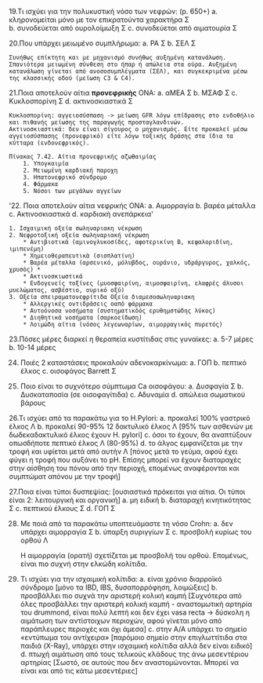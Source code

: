 19.Τι ισχύει για την πολυκυστική νόσο των νεφρών: (p. 650+)
	a. κληρονομείται μόνο με τον επικρατούντα χαρακτήρα Σ  
	b. συνοδεύεται από ουρολοίμωξη Σ 
	c. συνοδεύεται από αιματουρία Σ 

20.Που υπάρχει μειωμένο συμπλήρωμα: 
	a. ΡΑ Σ 
	b. ΣΕΛ Σ 
	
	Συνήθως επίκτητη και με μηχανισμό συνήθως αυξημένη κατανάλωση. Σπανιότερα μειωμένη σύνθεση στο ήπαρ ή απώλεια στα ούρα. Αυξημένη κατανάλωση γίνεται από ανοσοσυμπλέγματα (ΣΕΛ), και συγκεκριμένα μέσω της κλασσικής οδού (μείωση C3 & C4). 

21.Ποια αποτελούν αίτια __προνεφρικής__ ΟΝΑ: 
	a. αΜΕΑ Σ 
	b. ΜΣΑΦ Σ 
	c. Κυκλοσπορίνη Σ
	d. ακτινοσκιαστικά Σ 
	
	Κυκλοσπορίνη: αγγειοσύσπαση -> μείωση GFR λόγω επίδρασης στο ενδοθήλιο και πιθανής μείωσης της παραγωγής προσταγλανδινών. 
	Ακτινοσκιαστικά: δεν είναι σίγουρος ο μηχανισμός. Είτε προκαλεί μέσω αγγειοσύσπασης (προνεφρικό) είτε λόγω τοξικής δράσης στα ίδια τα κύτταρα (ενδονεφρικός). 
	
	Πίνακας 7.42. Αίτια προνεφρικής αζωθαιμίας
		1. Υπογκαιμία
		2. Μειωμένη καρδιακή παροχη 
		3. Ηπατονεφρικό σύνδρομο 
		4. Φάρμακα
		5. Νόσοι των μεγάλων αγγείων 

'22. Ποια αποτελούν αίτια νεφρικής ΟΝΑ: 
	a. Αιμορραγία 
	b. βαρέα μέταλλα 
	c. Ακτινοσκιαστικά 
	d. καρδιακή ανεπάρκεια' 
	
	1. Ισχαιμική οξεία σωληναριακη νέκρωση 
	2. Νεφροτοξική οξεία σωληναριακή νέκρωση 
		* Αντιβιοτικᾶ (αμινογλυκοσίδες, αφοτερικίνη Β, κεφαλοριδίνη, ιμιπενέμη)
		* Χημειοθεραπευτικὰ (σισπλατίνη)
		* Βαρέα μέταλλα (αρσενικό, μόλυβδος, ουράνιο, υδράργυρος, χαλκός, χρυσὸς) * 
		* Ακτινοσκιωστικά
		* Ενδογενείς τοξίνες (μυοσφαιρίνη, αιμοσφαιρίνη, ελαφρές άλυσοι μυελώματος, ασβέστιο, ουρικό οξύ)
	3. Οξεία σπειραματονεφρίτιδα Οξεία διαμεσοσωληναριακη
		* Αλλεργικές οντιδράσεις οαπὀ φάρμακα
		* Αυτοόνοσα νοσήματα (συστηματικὀός ερυθημστώδης λύκος)
		* Διηθητικά νοσήματα (σαρκοείδωση)
		* Λοιμώδη αίτια (νόσος λεγεωναρίων, αιμορραγικὀς πυρετός)
	

23.Πόσες μέρες διαρκεί η θεραπεία κυστίτιδας στις γυναίκες: 
	a. 5-7 μέρες 
	b. 10-14 μέρες

24. Ποιές 2 καταστάσεις προκαλούν αδενοκαρκίνωμα: 
	a. ΓΟΠ 
	b. πεπτικό έλκος 
	c. οισοφάγος Barrett Σ 

25. Ποιο είναι το συχνότερο σύμπτωμα Ca οισοφάγου: 
	a. Δυσφαγία Σ
	b. Δυσκαταποσία (σε οισοφαγίτιδα)
	c. Αδυναμία 
	d. απώλεια σωματικού βάρους 

26.Τι ισχύει από τα παρακάτω για το H.Pylori:
	a. προκαλεί 100% γαστρικό έλκος Λ 
	b. προκαλεί 90-95% 12 δακτυλικό έλκος Λ [95% των ασθενών με δωδεκαδακτυλικό έλκος έχουν H. pylori] 
	c. όσοι το έχουν, θα αναπτύξουν οπωσδήποτε πεπτικό έλκος Λ (80-95%)
	d. το άλγος εμφανίζεται με την τροφή και υφίεται μετά από αυτήν Λ [πόνος μετά το γεύμα, αφού έχει φύγει η τροφή που αυξάνει το pH. Επίσης μπορεί να έχουν διαταραχές στην αίσθηση του πόνου από την περιοχή, επομένως αναφέρονται και συμπτώματ απόνου με την τροφή] 

27.Ποια είναι τύποι δυσπεψίας: [ουσιαστικά πρόκειται για αίτια. Οι τύποι είναι 2: λειτουργική και οργανική]
	a. μη ειδική 
	b. διαταραχή κινητικότητας Σ 
	c. πεπτικού έλκους Σ 
	d. ΓΟΠ Σ 

28. Με ποιά από τα παρακάτω υποπτευόμαστε τη νόσο Crohn: 
	a. δεν υπάρχει αιμορραγία Σ 
	b. ύπαρξη συριγγίων Σ 
	c. προσβολή κυρίως του ορθού Λ 
	
	Η αιμορραγία (ορατή) σχετίζεται με προσβολή του ορθού. Επομένως, είναι πιο συχνή στην ελκώδη κολίτιδα. 

29. Τι ισχύει για την ισχαιμική κολίτιδα:
	a. είναι χρόνιο διαρροϊκό σύνδρομο [μόνο τα IBD, IBS, δυσαπορρόφηση, λοιμώξεις]
	b. προσβάλλει πιο συχνά την αριστερή κολική καμπή [Συχνότερα από όλες προσβάλλει την αριστερή κολική καμπή - αναστομωτική αρτηρία του drummond, είναι πολύ λεπτή και δεν έχει vasa recta -> δύσκολη η αιμάτωση των αντίστοιχων περιοχών, αφού γίνεται μόνο από παράπλευρες περιοχές και όχι άμεσα]
	c. στην Α/Α υπάρχει το σημείο «εντύπωμα του αντίχειρα» [παρόμοιο σημείο στην επιγλωττίτιδα στα παιδιά (X-Ray), υπάρχει στην ισχαιμική κολίτιδα αλλά δεν είναι ειδικό]
	d. πτωχή αιμάτωση από τους τελικούς κλάδους της άνω μεσεντέριου αρτηρίας [Σωστό, σε αυτούς που δεν αναστομώνονται. Μπορεί να είναι και από τις κάτω μεσεντέριες] 